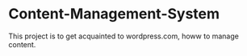 # Content-Management-System

This project is to get acquainted to wordpress.com, howw to manage content.

